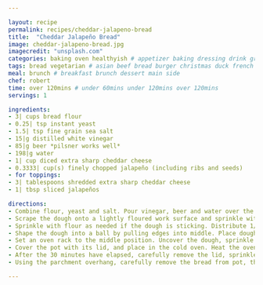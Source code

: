 ```yaml
---

layout: recipe
permalink: recipes/cheddar-jalapeno-bread 
title:  "Cheddar Jalapeño Bread"
image: cheddar-jalapeno-bread.jpg 
imagecredit: "unsplash.com" 
categories: baking oven healthyish # appetizer baking dressing drink grill healthyish marinade oven pickling quick raw salad sandwich sauce snack soup
tags: bread vegetarian # asian beef bread burger christmas duck french fruit indian italian mexican nuts pasta pork poultry rice seafood thanksgiving vegetarian
meal: brunch # breakfast brunch dessert main side
chef: robert 
time: over 120mins # under 60mins under 120mins over 120mins
servings: 1 

ingredients:
- 3| cups bread flour
- 0.25| tsp instant yeast
- 1.5| tsp fine grain sea salt
- 15|g distilled white vinegar
- 85|g beer *pilsner works well*
- 198|g water
- 1| cup diced extra sharp cheddar cheese
- 0.3333| cup(s) finely chopped jalapeño (including ribs and seeds)
- for toppings: 
- 3| tablespoons shredded extra sharp cheddar cheese
- 1| tbsp sliced jalapeños

directions:
- Combine flour, yeast and salt. Pour vinegar, beer and water over the dry ingredients, then, using a fork, mix thoroughly until a shaggy dough forms. Cover the bowl tightly with plastic wrap, and let sit at room temperature for 18 - 24 hours. The dough should double in size.
- Scrape the dough onto a lightly floured work surface and sprinkle with a little extra flour. Using your hands, gently pat the dough into a rectangle. 
- Sprinkle with flour as needed if the dough is sticking. Distribute 1/2 of the diced cheddar and jalapeño over the surface of the dough. Gently fold the dough over itself like folding a letter. Turn 90 degrees, gently pat to a rectangle, distribute remaining cheddar and jalapeño, and fold again. 
- Shape the dough into a ball by pulling edges into middle. Place dough in the center of a large sheet of parchment paper, then lift and lower into a cast-iron dutch oven. Cover loosely with plastic wrap, and let rise for 2 hours.
- Set an oven rack to the middle position. Uncover the dough, sprinkle the surface with a little flour, and using a sharp knife, make 2 slits across the top of the dough in an X shape about 1/2-inch deep. 
- Cover the pot with its lid, and place in the cold oven. Heat the oven to 210°C, and when this temperature has been reached, let cook for 30 minutes. 
- After the 30 minutes have elapsed, carefully remove the lid, sprinkle the toppings evenly over the loaf and continue to bake until the loaf is a deep brown (about 30 minutes longer). 
- Using the parchment overhang, carefully remove the bread from pot, then transfer to a wire rack and let cool completely (about 2 hours).

--- 
```

